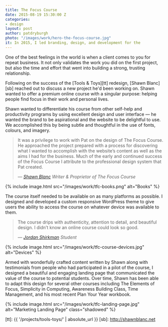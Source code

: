```yaml
---
title: The Focus Course
date: 2015-08-19 15:30:00 Z
categories:
- design
layout: post
author: patdryburgh
photo: "/images/work/hero-the-focus-course.jpg"
it: In 2015, I led branding, design, and development for the
---
```



One of the best feelings in the world is when a client comes to you for repeat business. It not only validates the work you did on the first project, but also the time and effort that went into building a strong, trusting relationship.

Following on the success of the [Tools & Toys][tt] redesign, [Shawn Blanc][sb] reached out to discuss a new project he'd been working on. Shawn wanted to offer a premium online course with a singular purpose: helping people find focus in their work and personal lives.

Shawn wanted to differentiate his course from other self-help and productivity programs by using excellent design and user interface — he wanted the brand to be aspirational and the website to be delightful to use. We accomplished this by being subtle and thoughtful in the use of fonts, colours, and imagery.

<div class="pull-out">
  <blockquote>
    <p>
      It was a privilege to work with Pat on the design of The Focus Course. He approached the project prepared with a process for discovering what I wanted to accomplish with the website’s content as well as the aims I had for the business. Much of the early and continued success of the Focus Course I attribute to the professional design system that Pat created.
    </p>
    <cite>
      &mdash; <a href="http://shawnblanc.net">Shawn Blanc</a>
      <span class="title small">Writer &amp; Proprietor of The Focus Course</span>
    </cite>
  </blockquote>
</div>

{% include image.html src="/images/work/tfc-books.png" alt="Books" %}

The course itself needed to be available on as many platforms as possible. I designed and developed a custom responsive WordPress theme to give users the ability to access the course on whatever device was available to them.

<div class="pull-out">
  <blockquote>
    <p>
      The course drips with authenticity, attention to detail, and beautiful design. I didn’t know an online course could look so good.
    </p>
    <cite>
      &mdash; <a href="https://jshirk.com/blog/the-focus-course/">Jordan Shirkman</a>
      <span class="title small">Student</span>
    </cite>
  </blockquote>
</div>

{% include image.html src="/images/work/tfc-course-devices.jpg" alt="Devices" %}

Armed with wonderfully crafted content written by Shawn along with testimonials from people who had participated in a pilot of the course, I designed a beautiful and engaging landing page that communicated the value of the course to potential students. Over time, Shawn has been able to adapt this design for several other courses including The Elements of Focus, Simplicity in Computing, Awareness Building Class, Time Management, and his most recent Plan Your Year workbook.

{% include image.html src="/images/work/tfc-landing-page.jpg" alt="Marketing Landing Page" class="shadowed" %}

[tt]: {{ '/projects/tools-toys/' | absolute_url }}
[sb]: http://shawnblanc.net